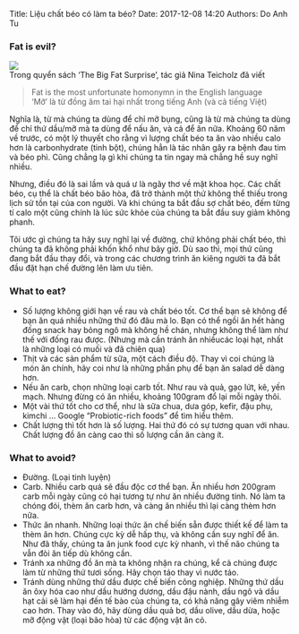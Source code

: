 Title: Liệu chất béo có làm ta béo?
Date: 2017-12-08 14:20
Authors: Do Anh Tu

### Fat is evil?
![](https://media.giphy.com/media/10uct1aSFT7QiY/giphy.gif)  
Trong quyển sách ‘The Big Fat Surprise’, tác giả Nina Teicholz đã viết  

> Fat is the most unfortunate homonymn in the English language  
> ‘Mỡ’ là từ đồng âm tai hại nhất trong tiếng Anh (và cả tiếng Việt)  

Nghĩa là, từ mà chúng ta dùng để chỉ mỡ bụng, cũng là từ mà chúng ta dùng để chỉ thứ dầu/mỡ mà ta dùng để nấu ăn, và cả để ăn nữa. Khoảng 60 năm về trước, có một lý thuyết cho rằng vì lượng chất béo ta ăn vào nhiều calo hơn là carbonhydrate (tinh bột), chúng hẳn là tác nhân gây ra bệnh đau tim và béo phì. Cũng chẳng lạ gì khi chúng ta tin ngay mà chẳng hề suy nghĩ nhiều.  

Nhưng, điều đó là sai lầm và quá ư là ngây thơ về mặt khoa học. Các chất béo, cụ thể là chất béo bão hòa, đã trở thành một thứ không thể thiếu trong lịch sử tồn tại của con người. Và khi chúng ta bắt đầu sợ chất béo, đếm từng tí calo một cũng chính là lúc sức khỏe của chúng ta bắt đầu suy giảm không phanh.  

Tôi ước gì chúng ta hãy suy nghĩ lại về đường, chứ không phải chất béo, thì chúng ta đã không phải khốn khổ như bây giờ. Dù sao thì, mọi thứ cũng đang bắt đầu thay đổi, và trong các chương trình ăn kiêng người ta đã bắt đầu đặt hạn chế đường lên làm ưu tiên.  

### What to eat?
* Số lượng không giới hạn về rau và chất béo tốt. Cơ thể bạn sẽ không để bạn ăn quá nhiều những thứ đó đâu mà lo. Bạn có thể ngồi ăn hết hàng đống snack hay bỏng ngô mà không hề chán, nhưng không thể làm như thế với đống rau được. (Nhưng mà cần tránh ăn nhiềucác loại hạt, nhất là những loại có muối và đã chiên qua)  
* Thịt và các sản phẩm từ sữa, một cách điều độ. Thay vì coi chúng là món ăn chính, hãy coi như là những phần phụ để bạn ăn salad dễ dàng hơn.  
* Nếu ăn carb, chọn những loại carb tốt. Như rau và quả, gạo lứt, kê, yến mạch. Nhưng đừng có ăn nhiều, khoảng 100gram đổ lại mỗi ngày thôi.  
* Một vài thứ tốt cho cơ thể, như là sữa chua, dưa góp, kefir, đậu phụ, kimchi … Google “Probiotic-rich foods” để tìm hiểu thêm.  
* Chất lượng thì tốt hơn là số lượng. Hai thứ đó có sự tương quan với nhau. Chất lượng đồ ăn càng cao thì số lượng cần ăn càng ít.  

### What to avoid?
* Đường. (Loại tinh luyện)  
* Carb. Nhiều carb quá sẽ đầu độc cơ thể bạn. Ăn nhiều hơn 200gram carb mỗi ngày cũng có hại tương tự như ăn nhiều đường tinh. Nó làm ta chóng đói, thèm ăn carb hơn, và càng ăn nhiều thì lại càng thèm hơn nữa.  
* Thức ăn nhanh. Những loại thức ăn chế biến sẵn được thiết kế để làm ta thèm ăn hơn. Chúng cực kỳ dễ hấp thụ, và không cần suy nghĩ để ăn. Như đã thấy, chúng ta ăn junk food cực kỳ nhanh, vì thế não chúng ta vẫn đòi ăn tiếp dù không cần.  
* Tránh xa những đồ ăn mà ta không nhận ra chúng, kể cả chúng được làm từ những thứ tươi sống. Hãy chọn táo thay vì nước táo.
* Tránh dùng những thứ dầu được chế biến công nghiệp. Những thứ dầu ăn ôxy hóa cao như dầu hướng dương, dầu đậu nành, dầu ngô và dầu hạt cải sẽ làm hại đến tế bào của chúng ta, có khả năng gây viêm nhiễm cao hơn. Thay vào đó, hãy dùng dầu quả bơ, dầu olive, dầu dừa, hoặc mỡ động vật (loại bão hòa) từ các động vật ăn cỏ.  